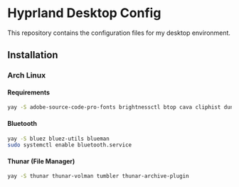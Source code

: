 # Hyprland Desktop Config

This repository contains the configuration files for my desktop environment.

## Installation

### Arch Linux

#### Requirements

```bash
yay -S adobe-source-code-pro-fonts brightnessctl btop cava cliphist dunst ffmpegthumbs foot gnome-system-monitor grim gvfs gvfs-mtp hyprpicker-git jq mousepad mpv network-manager-applet noto-fonts-emoji nvtop nwg-look-bin otf-font-awesome otf-font-awesome-4 pacman-contrib pamixer pavucontrol pipewire-alsa playerctl polkit-kde-agent python-requests qt5ct slurp swappy swaybg swayidle swaylock-effects swww ttf-droid ttf-fira-code ttf-jetbrains-mono ttf-jetbrains-mono-nerd viewnior vim waybar wget wl-clipboard wlsunset wofi xdg-user-dirs
```

#### Bluetooth

```bash
yay -S bluez bluez-utils blueman
sudo systemctl enable bluetooth.service
```

#### Thunar (File Manager)

```bash
yay -S thunar thunar-volman tumbler thunar-archive-plugin
```